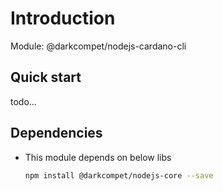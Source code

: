 # Introduction

Module: @darkcompet/nodejs-cardano-cli


## Quick start

todo...


## Dependencies

- This module depends on below libs

	```bash
	npm install @darkcompet/nodejs-core --save
	```
